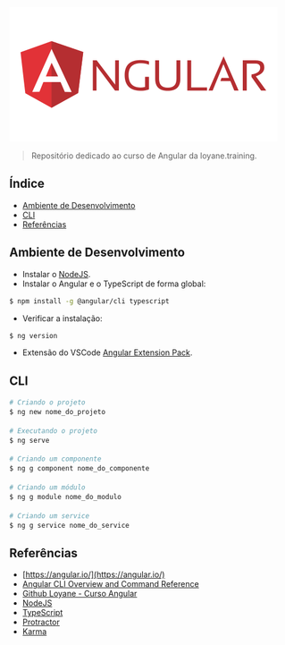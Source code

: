 ![](./banner.png)

> Repositório dedicado ao curso de Angular da loyane.training.

## Índice

- [Ambiente de Desenvolvimento](#ambiente-de-desenvolvimento)
- [CLI](#cli)
- [Referências](#referências)

## **Ambiente de Desenvolvimento**

- Instalar o [NodeJS](https://nodejs.org/en/).
- Instalar o Angular e o TypeScript de forma global:
```sh
$ npm install -g @angular/cli typescript
```
- Verificar a instalação:
```sh
$ ng version
```


- Extensão do VSCode [Angular Extension Pack](https://marketplace.visualstudio.com/items?itemName=loiane.angular-extension-pack).

## **CLI**

```sh
# Criando o projeto
$ ng new nome_do_projeto

# Executando o projeto
$ ng serve

# Criando um componente
$ ng g component nome_do_componente

# Criando um módulo
$ ng g module nome_do_modulo

# Criando um service
$ ng g service nome_do_service
```

## **Referências**

- [https://angular.io/](https://angular.io/)
- [Angular CLI Overview and Command Reference](https://angular.io/cli)
- [Github Loyane - Curso Angular](https://github.com/loiane/curso-angular)
- [NodeJS](https://nodejs.org/en/)
- [TypeScript](https://www.typescriptlang.org/)
- [Protractor](http://www.protractortest.org/)
- [Karma](https://karma-runner.github.io)